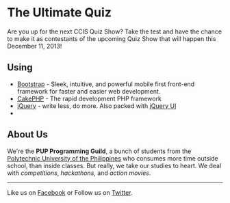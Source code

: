 The Ultimate Quiz
==============

Are you up for the next CCIS Quiz Show? Take the test and have the chance to make it as contestants of the upcoming Quiz Show that will happen this December 11, 2013!

Using
-------------

* [Bootstrap](http://getbootstrap.com) - Sleek, intuitive, and powerful mobile first front-end framework for faster and easier web development.
* [CakePHP](http://www.cakephp.org) - The rapid development PHP framework
* [jQuery](http://jquery.com) - write less, do more. Also packed with [jQuery UI](http://jqueryui.com)
*

About Us
--------

We're the **PUP Programming Guild**, a bunch of students from the [Polytechnic University of the Philippines](http://www.pup.edu.ph) who consumes more time outside school, than inside classes. But really, we take our studies to heart. We deal with *competitions*, *hackathons*, and *action movies*.

---------------

Like us on [Facebook](https://www.facebook.com/PupProgrammingGuild) or Follow us on [Twitter](https://twitter.com/pup_progguild).

